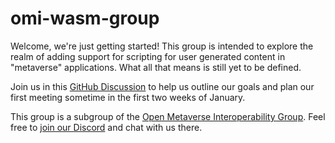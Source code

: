 # omi-wasm-group

Welcome, we're just getting started! This group is intended to explore the realm of adding support for scripting for user generated content in "metaverse" applications. What all that means is still yet to be defined.

Join us in this [GitHub Discussion](https://github.com/omigroup/omi-wasm-group/discussions/4) to help us outline our goals and plan our first meeting sometime in the first two weeks of January.

This group is a subgroup of the [Open Metaverse Interoperability Group](https://github.com/omigroup/omigroup). Feel free to [join our Discord](https://discord.gg/NJtT9grz5E) and chat with us there.
